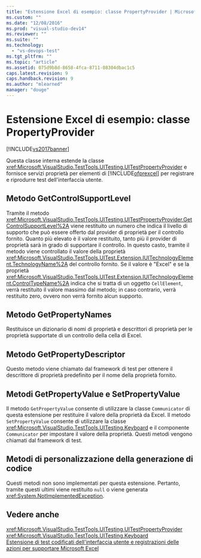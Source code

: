 ```yaml
---
title: "Estensione Excel di esempio: classe PropertyProvider | Microsoft Docs"
ms.custom: ""
ms.date: "12/08/2016"
ms.prod: "visual-studio-dev14"
ms.reviewer: ""
ms.suite: ""
ms.technology: 
  - "vs-devops-test"
ms.tgt_pltfrm: ""
ms.topic: "article"
ms.assetid: 075d9b8d-8658-4fca-8711-08304dbac1c5
caps.latest.revision: 9
caps.handback.revision: 9
ms.author: "mlearned"
manager: "douge"
---
```

# Estensione Excel di esempio: classe PropertyProvider
[!INCLUDE[vs2017banner](../code-quality/includes/vs2017banner.md)]

Questa classe interna estende la classe <xref:Microsoft.VisualStudio.TestTools.UITesting.UITestPropertyProvider> e fornisce servizi proprietà per elementi di [!INCLUDE[ofprexcel](../test/includes/ofprexcel_md.md)] per registrare e riprodurre test dell'interfaccia utente.  
  
## Metodo GetControlSupportLevel  
 Tramite il metodo <xref:Microsoft.VisualStudio.TestTools.UITesting.UITestPropertyProvider.GetControlSupportLevel%2A> viene restituito un numero che indica il livello di supporto che può essere offerto dal provider di proprietà per il controllo fornito.  Quanto più elevato è il valore restituito, tanto più il provider di proprietà sarà in grado di supportare il controllo.  In questo casto, tramite il metodo viene controllato il valore della proprietà <xref:Microsoft.VisualStudio.TestTools.UITest.Extension.IUITechnologyElement.TechnologyName%2A> del controllo fornito.  Se il valore è "Excel" e se la proprietà <xref:Microsoft.VisualStudio.TestTools.UITest.Extension.IUITechnologyElement.ControlTypeName%2A> indica che si tratta di un oggetto `CellElement`, verrà restituito il valore massimo dal metodo; in caso contrario, verrà restituito zero, ovvero non verrà fornito alcun supporto.  
  
## Metodo GetPropertyNames  
 Restituisce un dizionario di nomi di proprietà e descrittori di proprietà per le proprietà supportate di un controllo della cella di Excel.  
  
## Metodo GetPropertyDescriptor  
 Questo metodo viene chiamato dal framework di test per ottenere il descrittore di proprietà predefinito per il nome della proprietà fornito.  
  
## Metodi GetPropertyValue e SetPropertyValue  
 Il metodo `GetPropertyValue` consente di utilizzare la classe `Communicator` di questa estensione per restituire il valore della proprietà da Excel.  Il metodo `SetPropertyValue` consente di utilizzare la classe <xref:Microsoft.VisualStudio.TestTools.UITesting.Keyboard> e il componente `Communicator` per impostare il valore della proprietà.  Questi metodi vengono chiamati dal framework di test.  
  
## Metodi di personalizzazione della generazione di codice  
 Questi metodi non sono implementati per questa estensione.  Pertanto, tramite questi ultimi viene restituito `null` o viene generata <xref:System.NotImplementedException>.  
  
## Vedere anche  
 <xref:Microsoft.VisualStudio.TestTools.UITesting.UITestPropertyProvider>   
 <xref:Microsoft.VisualStudio.TestTools.UITesting.Keyboard>   
 [Estensione di test codificati dell'interfaccia utente e registrazioni delle azioni per supportare Microsoft Excel](../test/extending-coded-ui-tests-and-action-recordings-to-support-microsoft-excel.md)